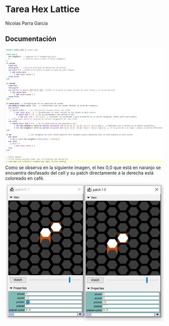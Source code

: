 # Tarea Hex Lattice
Nicolas Parra Garcia
## Documentación
![alt text](image-1.png)
Como se observa en la siguiente imagen, el hex 0,0 que está en naranjo se encuentra desfasado del cell y su patch directamente a la derecha está coloreado en café.
![alt text](image-2.png)